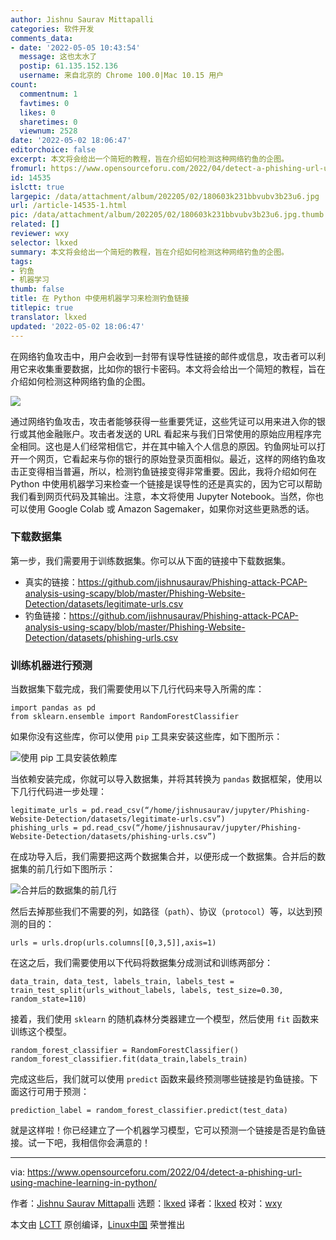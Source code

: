 ```yaml
---
author: Jishnu Saurav Mittapalli
categories: 软件开发
comments_data:
- date: '2022-05-05 10:43:54'
  message: 这也太水了
  postip: 61.135.152.136
  username: 来自北京的 Chrome 100.0|Mac 10.15 用户
count:
  commentnum: 1
  favtimes: 0
  likes: 0
  sharetimes: 0
  viewnum: 2528
date: '2022-05-02 18:06:47'
editorchoice: false
excerpt: 本文将会给出一个简短的教程，旨在介绍如何检测这种网络钓鱼的企图。
fromurl: https://www.opensourceforu.com/2022/04/detect-a-phishing-url-using-machine-learning-in-python/
id: 14535
islctt: true
largepic: /data/attachment/album/202205/02/180603k231bbvubv3b23u6.jpg
url: /article-14535-1.html
pic: /data/attachment/album/202205/02/180603k231bbvubv3b23u6.jpg.thumb.jpg
related: []
reviewer: wxy
selector: lkxed
summary: 本文将会给出一个简短的教程，旨在介绍如何检测这种网络钓鱼的企图。
tags:
- 钓鱼
- 机器学习
thumb: false
title: 在 Python 中使用机器学习来检测钓鱼链接
titlepic: true
translator: lkxed
updated: '2022-05-02 18:06:47'
---
```


在网络钓鱼攻击中，用户会收到一封带有误导性链接的邮件或信息，攻击者可以利用它来收集重要数据，比如你的银行卡密码。本文将会给出一个简短的教程，旨在介绍如何检测这种网络钓鱼的企图。


![](/data/attachment/album/202205/02/180603k231bbvubv3b23u6.jpg)


通过网络钓鱼攻击，攻击者能够获得一些重要凭证，这些凭证可以用来进入你的银行或其他金融账户。攻击者发送的 URL 看起来与我们日常使用的原始应用程序完全相同。这也是人们经常相信它，并在其中输入个人信息的原因。钓鱼网址可以打开一个网页，它看起来与你的银行的原始登录页面相似。最近，这样的网络钓鱼攻击正变得相当普遍，所以，检测钓鱼链接变得非常重要。因此，我将介绍如何在 Python 中使用机器学习来检查一个链接是误导性的还是真实的，因为它可以帮助我们看到网页代码及其输出。注意，本文将使用 Jupyter Notebook。当然，你也可以使用 Google Colab 或 Amazon Sagemaker，如果你对这些更熟悉的话。


### 下载数据集


第一步，我们需要用于训练数据集。你可以从下面的链接中下载数据集。


* 真实的链接：<https://github.com/jishnusaurav/Phishing-attack-PCAP-analysis-using-scapy/blob/master/Phishing-Website-Detection/datasets/legitimate-urls.csv>
* 钓鱼链接：<https://github.com/jishnusaurav/Phishing-attack-PCAP-analysis-using-scapy/blob/master/Phishing-Website-Detection/datasets/phishing-urls.csv>


### 训练机器进行预测


当数据集下载完成，我们需要使用以下几行代码来导入所需的库：



```
import pandas as pd
from sklearn.ensemble import RandomForestClassifier

```

如果你没有这些库，你可以使用 `pip` 工具来安装这些库，如下图所示：


![使用 pip 工具安装依赖库](/data/attachment/album/202205/02/180648eoc5tcgtzbltammh.jpg)


当依赖安装完成，你就可以导入数据集，并将其转换为 `pandas` 数据框架，使用以下几行代码进一步处理：



```
legitimate_urls = pd.read_csv(“/home/jishnusaurav/jupyter/Phishing-Website-Detection/datasets/legitimate-urls.csv”)
phishing_urls = pd.read_csv(“/home/jishnusaurav/jupyter/Phishing-Website-Detection/datasets/phishing-urls.csv”)

```

在成功导入后，我们需要把这两个数据集合并，以便形成一个数据集。合并后的数据集的前几行如下图所示：


![合并后的数据集的前几行](/data/attachment/album/202205/02/180649l00tah473edoeaeb.jpg)


然后去掉那些我们不需要的列，如路径（`path`）、协议（`protocol`）等，以达到预测的目的：



```
urls = urls.drop(urls.columns[[0,3,5]],axis=1)

```

在这之后，我们需要使用以下代码将数据集分成测试和训练两部分：



```
data_train, data_test, labels_train, labels_test = train_test_split(urls_without_labels, labels, test_size=0.30, random_state=110)

```

接着，我们使用 `sklearn` 的随机森林分类器建立一个模型，然后使用 `fit` 函数来训练这个模型。



```
random_forest_classifier = RandomForestClassifier()
random_forest_classifier.fit(data_train,labels_train)

```

完成这些后，我们就可以使用 `predict` 函数来最终预测哪些链接是钓鱼链接。下面这行可用于预测：



```
prediction_label = random_forest_classifier.predict(test_data)

```

就是这样啦！你已经建立了一个机器学习模型，它可以预测一个链接是否是钓鱼链接。试一下吧，我相信你会满意的！




---


via: <https://www.opensourceforu.com/2022/04/detect-a-phishing-url-using-machine-learning-in-python/>


作者：[Jishnu Saurav Mittapalli](https://www.opensourceforu.com/author/jishnu-saurav-mittapalli/) 选题：[lkxed](https://github.com/lkxed) 译者：[lkxed](https://github.com/lkxed) 校对：[wxy](https://github.com/wxy)


本文由 [LCTT](https://github.com/LCTT/TranslateProject) 原创编译，[Linux中国](https://linux.cn/) 荣誉推出